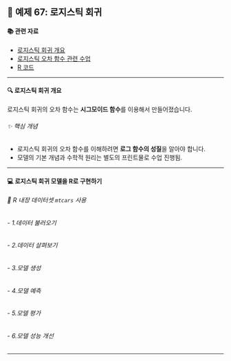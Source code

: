## 📌 예제 67: 로지스틱 회귀 

#### 📚 관련 자료
- [로지스틱 회귀 개요](https://cafe.daum.net/oracleoracle/Sotv/707)
- [로지스틱 오차 함수 관련 수업](https://cafe.daum.net/oracleoracle/Sotv/709)
- [R 코드](https://cafe.daum.net/oracleoracle/Sotv/708)

---   

#### 🔍 로지스틱 회귀 개요
로지스틱 회귀의 오차 함수는 **시그모이드 함수**를 이용해서 만들어졌습니다.

###### ✨ 핵심 개념
- 로지스틱 회귀의 오차 함수를 이해하려면 **로그 함수의 성질**을 알아야 합니다.
- 모델의 기본 개념과 수학적 원리는 별도의 프린트물로 수업 진행됨.

---

#### 💻 로지스틱 회귀 모델을 R로 구현하기

###### 📌 R 내장 데이터셋 `mtcars` 사용

###### - 1.데이터 불러오기 
###### - 2.데이터 살펴보기 
###### - 3.모델 생성 
###### - 4.모델 예측  
###### - 5.모델 평가  
###### - 6.모델 성능 개선     

---  



